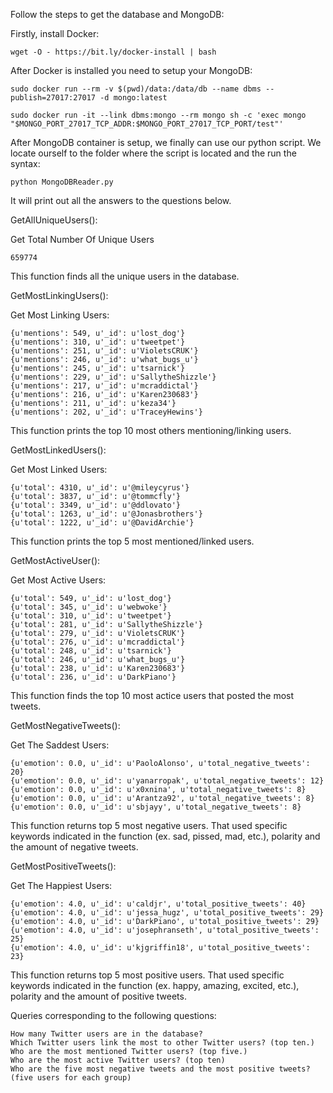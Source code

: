Follow the steps to get the database and MongoDB:


Firstly, install Docker:

````wget -O - https://bit.ly/docker-install | bash````

After Docker is installed you need to setup your MongoDB:

```sudo docker run --rm -v $(pwd)/data:/data/db --name dbms --publish=27017:27017 -d mongo:latest```

```sudo docker run -it --link dbms:mongo --rm mongo sh -c 'exec mongo "$MONGO_PORT_27017_TCP_ADDR:$MONGO_PORT_27017_TCP_PORT/test"'```

After MongoDB container is setup, we finally can use our python script. We locate ourself to the folder where the script is located and the run the syntax:

```python MongoDBReader.py```

It will print out all the answers to the questions below.

GetAllUniqueUsers():

Get Total Number Of Unique Users
```
659774
```

This function finds all the unique users in the database.

GetMostLinkingUsers():

Get Most Linking Users:
```
{u'mentions': 549, u'_id': u'lost_dog'}
{u'mentions': 310, u'_id': u'tweetpet'}
{u'mentions': 251, u'_id': u'VioletsCRUK'}
{u'mentions': 246, u'_id': u'what_bugs_u'}
{u'mentions': 245, u'_id': u'tsarnick'}
{u'mentions': 229, u'_id': u'SallytheShizzle'}
{u'mentions': 217, u'_id': u'mcraddictal'}
{u'mentions': 216, u'_id': u'Karen230683'}
{u'mentions': 211, u'_id': u'keza34'}
{u'mentions': 202, u'_id': u'TraceyHewins'}

```

This function prints the top 10 most others mentioning/linking users.

GetMostLinkedUsers():

Get Most Linked Users:
```
{u'total': 4310, u'_id': u'@mileycyrus'}
{u'total': 3837, u'_id': u'@tommcfly'}
{u'total': 3349, u'_id': u'@ddlovato'}
{u'total': 1263, u'_id': u'@Jonasbrothers'}
{u'total': 1222, u'_id': u'@DavidArchie'}
```


This function prints the top 5 most mentioned/linked users.

GetMostActiveUser():

Get Most Active Users:
```
{u'total': 549, u'_id': u'lost_dog'}
{u'total': 345, u'_id': u'webwoke'}
{u'total': 310, u'_id': u'tweetpet'}
{u'total': 281, u'_id': u'SallytheShizzle'}
{u'total': 279, u'_id': u'VioletsCRUK'}
{u'total': 276, u'_id': u'mcraddictal'}
{u'total': 248, u'_id': u'tsarnick'}
{u'total': 246, u'_id': u'what_bugs_u'}
{u'total': 238, u'_id': u'Karen230683'}
{u'total': 236, u'_id': u'DarkPiano'}
```


This function finds the top 10 most actice users that posted the most tweets.

GetMostNegativeTweets():

Get The Saddest Users:
```
{u'emotion': 0.0, u'_id': u'PaoloAlonso', u'total_negative_tweets': 20}
{u'emotion': 0.0, u'_id': u'yanarropak', u'total_negative_tweets': 12}
{u'emotion': 0.0, u'_id': u'x0xnina', u'total_negative_tweets': 8}
{u'emotion': 0.0, u'_id': u'Arantza92', u'total_negative_tweets': 8}
{u'emotion': 0.0, u'_id': u'sbjayy', u'total_negative_tweets': 8}
```

This function returns top 5 most negative users. That used specific keywords indicated in the function (ex. sad, pissed, mad, etc.), polarity and the amount of negative tweets.

GetMostPositiveTweets():

Get The Happiest Users:
```
{u'emotion': 4.0, u'_id': u'caldjr', u'total_positive_tweets': 40}
{u'emotion': 4.0, u'_id': u'jessa_hugz', u'total_positive_tweets': 29}
{u'emotion': 4.0, u'_id': u'DarkPiano', u'total_positive_tweets': 29}
{u'emotion': 4.0, u'_id': u'josephranseth', u'total_positive_tweets': 25}
{u'emotion': 4.0, u'_id': u'kjgriffin18', u'total_positive_tweets': 23}
```
This function returns top 5 most positive users. That used specific keywords indicated in the function (ex. happy, amazing, excited, etc.), polarity and the amount of positive tweets.

Queries corresponding to the following questions:

    How many Twitter users are in the database?
    Which Twitter users link the most to other Twitter users? (top ten.)
    Who are the most mentioned Twitter users? (top five.)
    Who are the most active Twitter users? (top ten)
    Who are the five most negative tweets and the most positive tweets? (five users for each group)
